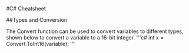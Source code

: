 #C# Cheatsheet

##Types and Conversion

The Convert function can be used to convert variables to different types, shown below to convert a variable to a 16-bit integer.
'''c#
int x = Convert.ToInt16(variable);
'''

